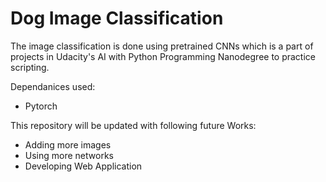 # Dog Image Classification
The image classification is done using pretrained CNNs which is a part of projects in Udacity's AI with Python Programming Nanodegree to practice scripting. 

Dependanices used:
  * Pytorch
  
This repository will be updated with following future Works:
  - Adding more images 
  - Using more networks
  - Developing Web Application
